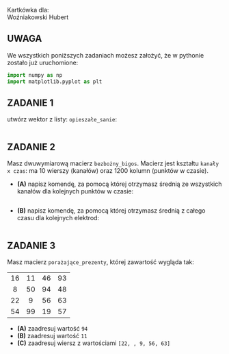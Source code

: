 Kartkówka dla:  
Woźniakowski Hubert

## UWAGA
We wszystkich poniższych zadaniach możesz założyć, że w pythonie zostało już uruchomione:
```python
import numpy as np
import matplotlib.pyplot as plt
```

## ZADANIE 1  

utwórz wektor z listy: `opieszałe_sanie`:
```

```

## ZADANIE 2  

Masz dwuwymiarową macierz `bezbożny_bigos`. Macierz jest kształtu `kanały x czas`: ma 10 wierszy (kanałów) oraz 1200 kolumn (punktów w czasie).
* **(A)** napisz komendę, za pomocą której otrzymasz średnią ze wszystkich kanałów dla kolejnych punktów w czasie:
```

```
* **(B)** napisz komendę, za pomocą której otrzymasz średnią z całego czasu dla kolejnych elektrod:
```

```

## ZADANIE 3  

Masz macierz `porażające_prezenty`, której zawartość wygląda tak:
<table>
<tr>
<td align="center"> 16 </td>
<td align="center"> 11 </td>
<td align="center"> 46 </td>
<td align="center"> 93 </td>
</tr>
<tr>
<td align="center"> 8 </td>
<td align="center"> 50 </td>
<td align="center"> 94 </td>
<td align="center"> 48 </td>
</tr>
<tr>
<td align="center"> 22 </td>
<td align="center"> 9 </td>
<td align="center"> 56 </td>
<td align="center"> 63 </td>
</tr>
<tr>
<td align="center"> 54 </td>
<td align="center"> 99 </td>
<td align="center"> 19 </td>
<td align="center"> 57 </td>
</tr>
</table>

* **(A)** zaadresuj wartość `94`
* **(B)** zaadresuj wartość `11`
* **(C)** zaadresuj wiersz z wartościami `[22, , 9, 56, 63]`

